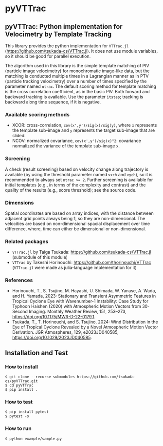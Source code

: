 # pyVTTrac

<!-- [![Stable](https://img.shields.io/badge/docs-stable-blue.svg)](https://tsukada-cs.github.io/pyVTTrac/stable)
[![Dev](https://img.shields.io/badge/docs-dev-blue.svg)](https://tsukada-cs.github.io/pyVTTrac/dev) -->
<!-- [![Build Status](https://github.com/tsukada-cs/pyVTTrac/actions/workflows/CI.yml/badge.svg?branch=main)](https://github.com/tsukada-cs/pyVTTrac/actions/workflows/CI.yml?query=branch%3Amain)
[![Coverage](https://codecov.io/gh/tsukada-cs/pyVTTrac/branch/main/graph/badge.svg)](https://codecov.io/gh/tsukada-cs/pyVTTrac) -->

## pyVTTrac: Python implementation for Velocimetry by Template Tracking
This library provides the python implementation for `VTTrac.jl` (https://github.com/tsukada-cs/VTTrac.jl). It does not use module variables, so it should be good for parallel execution.

The algorithm used in this library is the simple template matching of PIV (particle image velocimetry) for monochromatic image-like data, but the matching is conducted multiple times in a Lagrangian manner as in PTV (particle tracking velocimetry) over a number of times specified by the parameter named `ntrac`. The default scoring method for template matching is the cross correlation coefficient, as in the basic PIV. Both forward and backward tracking is available. Use the parameter `itstep`; tracking is backward along time sequence, if it is negative.

### Available scoring methods
* XCOR: cross-correlation, `cov(x',y')/sig(x)/sig(y)`, where `x` represents the template sub-image and `y` represents the target sub-image that are slided.
* NCOV: normalized covariance, `cov(x',y')/sig(x)^2`: covariance normalized the variance of the template sub-image `x`.

### Screening
A check (result screening) based on velocity change along trajectory is available (by using the threshold parameter named `vxch` and `vych`), so it is recommended to always set `ntrac >= 2`. Further screening is available for initial templates (e.g., in terms of the complexity and contrast) and the quality of the results (e.g., score threshold); see the source code.

### Dimensions
Spatial coordinates are based on array indices, with the distance between adjacent grid points always being 1, so they are non-dimensional. The velocities are based on non-dimensional spacial displacement over time difference, where, time can either be dimensional or non-dimensional.

### Related packages
* `VTTrac.jl` by Taiga Tsukada: https://github.com/tsukada-cs/VTTrac.jl (submodule of this module)
* `VTTrac` by Takeshi Horinouchi: https://github.com/thorinouchi/VTTrac (`VTTrac.jl` were made as julia-language implementation for it)

### References
* Horinouchi, T., S. Tsujino, M. Hayashi, U. Shimada, W. Yanase, A. Wada, and H. Yamada, 2023: Stationary and Transient Asymmetric Features in Tropical Cyclone Eye with Wavenumber-1 Instability: Case Study for Typhoon Haishen (2020) with Atmospheric Motion Vectors from 30-Second Imaging. Monthly Weather Review, 151, 253–273, https://doi.org/10.1175/MWR-D-22-0179.1.
* Tsukada, T., T. Horinouchi, and S. Tsujino, 2024: Wind Distribution in the Eye of Tropical Cyclone Revealed by a Novel Atmospheric Motion Vector Derivation. JGR Atmospheres, 129, e2023JD040585, https://doi.org/10.1029/2023JD040585.


## Installation and Test
### How to install
```shell
$ git clone --recurse-submodules https://github.com/tsukada-cs/pyVTTrac.git
$ cd pyVTTrac
$ pip install .
```
### How to test
```shell
$ pip install pytest
$ pytest -s
```
### How to run
```shell
$ python example/sample.py
```